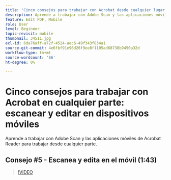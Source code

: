 ```yaml
---
title: 'Cinco consejos para trabajar con Acrobat desde cualquier lugar: escanear y editar en dispositivos móviles'
description: Aprende a trabajar con Adobe Scan y las aplicaciones móviles de Acrobat Reader para trabajar desde cualquier parte
feature: Edit PDF, Mobile
role: User
level: Beginner
topic-revisit: mobile
thumbnail: 34511.jpg
exl-id: 6da76aff-a72f-4524-aec6-49f343f834a1
source-git-commit: 4e6fbf91e96d26f9ee8f1105ad68738b9450a32d
workflow-type: tm+mt
source-wordcount: '66'
ht-degree: 0%

---
```


# Cinco consejos para trabajar con Acrobat en cualquier parte: escanear y editar en dispositivos móviles

Aprende a trabajar con Adobe Scan y las aplicaciones móviles de Acrobat Reader para trabajar desde cualquier parte.

## Consejo #5 - Escanea y edita en el móvil (1:43)

>[!VIDEO](https://video.tv.adobe.com/v/34511?quality=12&learn=on&hidetitle=true)
